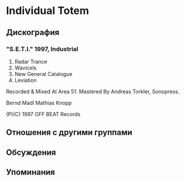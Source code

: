 # Individual Totem



## Дискография

### "S.E.T.I." 1997, Industrial

1. Radar Trance
2. Wavicels
3. New General Catalogue
4. Leviation

Recorded & Mixed At Area 51.
Mastered By Andreas Torkler, Sonopress.

Bernd Madl
Mathias Knopp

(P)(C) 1997 OFF BEAT Records


## Отношения с другими группами


## Обсуждения


## Упоминания

